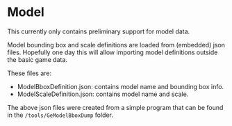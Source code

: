 # Model

This currently only contains preliminary support for model data.

Model bounding box and scale definitions are loaded from (embedded) json files. Hopefully one day this will allow importing model definitions outside the basic game data.

These files are:

- ModelBboxDefinition.json: contains model name and bounding box info.
- ModelScaleDefinition.json: contains model name and scale.

The above json files were created from a simple program that can be found in the `/tools/GeModelBboxDump` folder.
